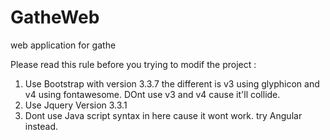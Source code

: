 # GatheWeb
web application for gathe

Please read this rule before you trying to modif the project :
1. Use Bootstrap with version 3.3.7
    the different is v3 using glyphicon and v4 using fontawesome. DOnt use v3 and v4 cause it'll collide.
2. Use Jquery Version 3.3.1
3. Dont use Java script syntax in here cause it wont work. try Angular instead.